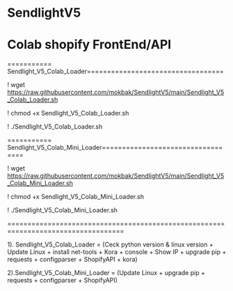 # SendlightV5

# Colab shopify FrontEnd/API #

=========== Sendlight_V5_Colab_Loader==================================

! wget https://raw.githubusercontent.com/mokbak/SendlightV5/main/Sendlight_V5_Colab_Loader.sh

! chmod +x Sendlight_V5_Colab_Loader.sh

! ./Sendlight_V5_Colab_Loader.sh


=========== Sendlight_V5_Colab_Mini_Loader==================================

! wget https://raw.githubusercontent.com/mokbak/SendlightV5/main/Sendlight_V5_Colab_Mini_Loader.sh

! chmod +x Sendlight_V5_Colab_Mini_Loader.sh

! ./Sendlight_V5_Colab_Mini_Loader.sh

===================================================================================

1). Sendlight_V5_Colab_Loader = (Ceck python version & linux version + Update Linux + install net-tools + Kora + console + Show IP + upgrade pip + requests + configparser + ShopifyAPI + kora)


2).Sendlight_V5_Colab_Mini_Loader = (Update Linux + upgrade pip + requests + configparser + ShopifyAPI)
